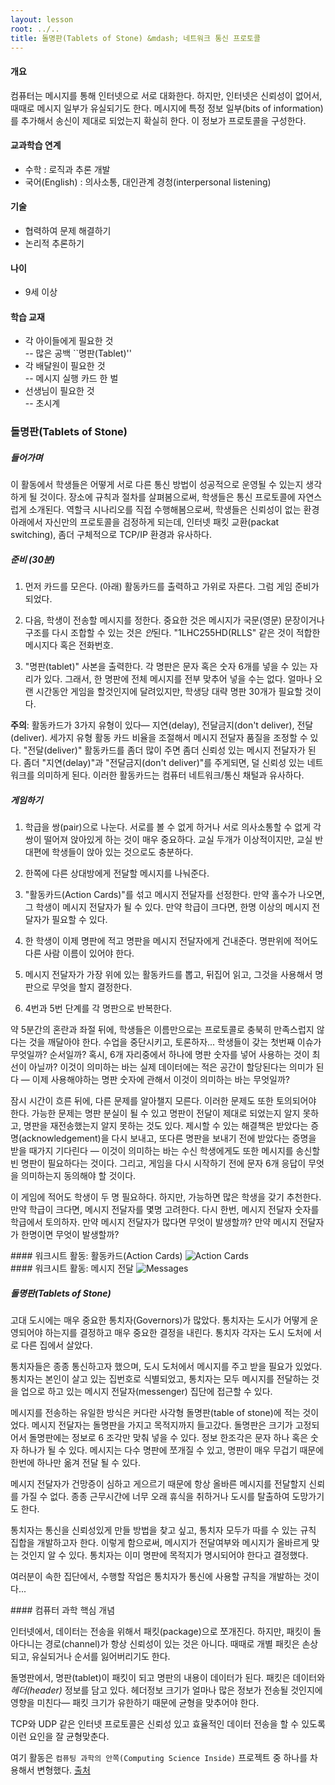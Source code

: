 ```yaml
---
layout: lesson
root: ../..
title: 돌명판(Tablets of Stone) &mdash; 네트워크 통신 프로토콜
---
```

<div class="objectives" markdown="1">

#### 개요  

컴퓨터는 메시지를 통해 인터넷으로 서로 대화한다.
하지만, 인터넷은 신뢰성이 없어서, 때때로 메시지 일부가 유실되기도 한다. 메시지에 특정 정보 일부(bits of information)를 추가해서 송신이 제대로 되었는지 확실히 한다. 이 정보가 프로토콜을 구성한다.

#### 교과학습 연계  
- 수학 : 로직과 추론 개발
- 국어(English) : 의사소통, 대인관계 경청(interpersonal listening) 

#### 기술  
- 협력하여 문제 해결하기
- 논리적 추론하기

#### 나이  
- 9세 이상

#### 학습 교재  
- 각 아이들에게 필요한 것  
-- 많은 공백 ``명판(Tablet)''  
- 각 배달원이 필요한 것  
-- 메시지 실행 카드 한 벌
- 선생님이 필요한 것  
-- 초시계  

</div>

### 돌명판(Tablets of Stone)

##### 들어가며

이 활동에서 학생들은 어떻게 서로 다른 통신 방법이 성공적으로 운영될 수 있는지 생각하게 될 것이다.
장소에 규칙과 절차를 살펴봄으로써, 학생들은 통신 프로토콜에 자연스럽게 소개된다. 역할극 시나리오를 직접 수행해봄으로써, 학생들은 신뢰성이 없는 환경아래에서 자신만의 프로토콜을 검정하게 되는데, 인터넷 패킷 교환(packat switching), 좀더 구체적으로 TCP/IP  환경과 유사하다.

##### 준비 (30분)

1. 먼저 카드를 모은다. (아래) 활동카드를 출력하고 가위로 자른다. 그럼 게임 준비가 되었다.

2. 다음, 학생이 전송할 메시지를 정한다. 중요한 것은 메시지가 국문(영문) 문장이거나 구조를 다시 조합할 수 있는 것은 *안*된다. "1LHC255HD(RLLS" 같은 것이 적합한 메시지다 혹은 전화번호.

3. "명판(tablet)" 사본을 출력한다. 각 명판은 문자 혹은 숫자 6개를 넣을 수 있는 자리가 있다. 그래서, 한 명판에 전체 메시지를 전부 맞추어 넣을 수는 없다. 얼마나 오랜 시간동안 게임을 할것인지에 달려있지만, 학생당 대략 명판 30개가 필요할 것이다.

**주의**: 활동카드가 3가지 유형이 있다&mdash; 지연(delay), 전달금지(don't deliver), 전달(deliver).
세가지 유형 활동 카드 비율을 조절해서 메시지 전달자 품질을 조정할 수 있다. "전달(deliver)" 활동카드를 좀더 많이 주면 좀더 신뢰성 있는 메시지 전달자가 된다. 좀더 "지연(delay)"과 "전달금지(don't deliver)"를 주게되면, 덜 신뢰성 있는 네트워크를 의미하게 된다. 이러한 활동카드는 컴퓨터 네트워크/통신 채털과 유사하다.


##### 게임하기

1. 학급을 쌍(pair)으로 나눈다. 서로를 볼 수 없게 하거나 서로 의사소통할 수 없게 각 쌍이 떨어져 앉아있게 하는 것이 매우 중요하다. 교실 두개가 이상적이지만, 교실 반대편에 학생들이 앉아 있는 것으로도 충분하다.

2. 한쪽에 다른 상대방에게 전달할 메시지를 나눠준다.

3. "활동카드(Action Cards)"를 섞고 메시지 전달자를 선정한다. 만약 홀수가 나오면, 그 학생이 메시지 전달자가 될 수 있다. 만약 학급이 크다면, 한명 이상의 메시지 전달자가 필요할 수 있다.

4. 한 학생이 이제 명판에 적고 명판을 메시지 전달자에게 건내준다. 명판위에 적어도 다른 사람 이름이 있어야 한다.

5. 메시지 전달자가 가장 위에 있는 활동카드를 뽑고, 뒤집어 읽고, 그것을 사용해서 명판으로 무엇을 할지 결정한다.

6. 4번과 5번 단계를 각 명판으로 반복한다.

약 5분간의 혼란과 좌절 뒤에, 학생들은 이름만으로는 프로토콜로 충북히 만족스럽지 않다는 것을 깨달아야 한다. 수업을 중단시키고, 토론하자... 학생들이 갖는 첫번째 이슈가 무엇일까? 순서일까? 혹시, 6개 자리중에서 하나에 명판 숫자를 넣어 사용하는 것이 최선이 아닐까? 이것이 의미하는 바는 실제 데이터에는 적은 공간이 할당된다는 의미가 된다 &mdash; 이제 사용해야하는 명판 숫자에 관해서 이것이 의미하는 바는 무엇일까?

잠시 시간이 흐른 뒤에, 다른 문제를 알아챌지 모른다. 이러한 문제도 또한 토의되어야 한다.
가능한 문제는 명판 분실이 될 수 있고 명판이 전달이 제대로 되었는지 알지 못하고, 명판을 재전송했는지 알지 못하는 것도 있다. 제시할 수 있는 해결책은 받았다는 증명(acknowledgement)을 다시 보내고, 또다른 명판을 보내기 전에 받았다는 증명을 받을 때가지 기다린다 &mdash; 이것이 의미하는 바는 수신 학생에게도 또한 메시지를 송신할 빈 명판이 필요하다는 것이다. 그리고, 게임을 다시 시작하기 전에 문자 6개 응답이 무엇을 의미하는지 동의해야 할 것이다.

이 게임에 적어도 학생이 두 명 필요하다. 하지만, 가능하면 많은 학생을 갖기 추천한다.
만약 학급이 크다면, 메시지 전달자를 몇명 고려한다. 다시 한번, 메시지 전달자 숫자를 학급에서 토의하자. 만약 메시지 전달자가 많다면 무엇이 발생할까? 만약 메시지 전달자가 한명이면 무엇이 발생할까?

<div class="challenge" markdown="1">
#### 워크시트 활동: 활동카드(Action Cards)

<img src="img/ch11-internet/11-internet-action-cards.png" alt="Action Cards" />

</div>

<div class="challenge" markdown="1">
#### 워크시트 활동: 메시지 전달

<img src="img/ch11-internet/11-internet-messages.png" alt="Messages" />

</div>

##### 돌명판(Tablets of Stone)

고대 도시에는 매우 중요한 통치자(Governors)가 많았다. 통치자는 도시가 어떻게 운영되어야 하는지를 결정하고 매우 중요한 결정을 내린다. 통치자 각자는 도시 도처에 서로 다른 집에서 살았다.

통치자들은 종종 통신하고자 했으며, 도시 도처에서 메시지를 주고 받을 필요가 있었다. 통치자는 본인이 살고 있는 집번호로 식별되었고, 통치자는 모두 메시지를 전달하는 것을 업으로 하고 있는 메시지 전달자(messenger) 집단에 접근할 수 있다. 

메시지를 전송하는 유일한 방식은 커다란 사각형 돌명판(table of stone)에 적는 것이었다. 메시지 전달자는 돌명판을 가지고 목적지까지 들고갔다. 돌명판은 크기가 고정되어서 돌명판에는 정보로 6 조각만 맞춰 넣을 수 있다. 정보 한조각은 문자 하나 혹은 숫자 하나가 될 수 있다. 메시지는 다수 명판에 쪼개질 수 있고, 명판이 매우 무겁기 때문에 한번에 하나만 옮겨 전달 될 수 있다.

메시지 전달자가 건망증이 심하고 게으르기 때문에 항상 올바른 메시지를 전달할지 신뢰를 가질 수 없다.
종종 근무시간에 너무 오래 휴식을 취하거나 도시를 탈출하여 도망가기도 한다.

통치자는 통신을 신뢰성있게 만들 방법을 찾고 싶고, 통치자 모두가 따를 수 있는 규칙 집합을 개발하고자 한다. 이렇게 함으로써, 메시지가 전달여부와 메시지가 올바르게 맞는 것인지 알 수 있다. 통치자는 이미 명판에 목적지가 명시되어야 한다고 결정했다.

여러분이 속한 집단에서, 수행할 작업은 통치자가 통신에 사용할 규칙을 개발하는 것이다...

<div class="keypoints" markdown="1">
#### 컴퓨터 과학 핵심 개념

인터넷에서, 데이터는 전송을 위해서 패킷(package)으로 쪼개진다. 하지만, 패킷이 돌아다니는 경로(channel)가 항상 신뢰성이 있는 것은 아니다. 때때로 개별 패킷은 손상되고, 유실되거나 순서를 잃어버리기도 한다.

돌명판에서, 명판(tablet)이 패킷이 되고 명판의 내용이 데이터가 된다. 패킷은 데이터와 *헤더(header)* 정보를 담고 있다. 헤더정보 크기가 얼마나 많은 정보가 전송될 것인지에 영향을 미친다&mdash; 패킷 크기가 유한하기 때문에 균형을 맞추어야 한다.

TCP와 UDP 같은 인터넷 프로토콜은 신뢰성 있고 효율적인 데이터 전송을 할 수 있도록 이런 요인을 잘 균형맞춘다.

여기 활동은 `컴퓨팅 과학의 안쪽(Computing Science Inside)` 프로젝트 중 하나를 차용해서 변형했다. [출처](http://csi.dcs.gla.ac.uk)

</div>  
